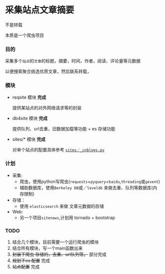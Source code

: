 # 采集站点文章摘要
  不是转载
  
  本质是一个爬虫项目
  
### 目的 
  
  采集多个`站点`的`文章`的标题，摘要，时间，作者，阅读、评论量等元数据
  
  以便搜索聚合挑选优质文章，然后联系转载，
  
### 模块
 -  reqsite 模块 **完成**
 
    提供某站点的对外网络请求等的封装
 -  db4site 模块 **完成**
    
    提供队列、url去重，旧数据加载等功能 + es 存储功能
 -  sites/* 模块 **完成**
    
    对单个站点的配置具体参考 [`sites／_cnblogs.py`](./sites/_cnblogs.py)
    

### 计划
  
  - 采集:
     * 爬虫，使用python写爬虫(`requests`+`pyquery`+`baidu`,`threading`或`gevent`)
     * 辅助数据库，使用`Berkeley DB`或／`leveldb` 来做去重、队列等数据库(内存限制)
  - 存储：
     * 使用 `elasticsearch` 来做 文章元数据的存储
  - Web:
     * 另一个项目`sitenews`,计划用 tornado + bootstrap

### TODO

  1. 结合几个模块，目前需要一个运行爬虫的模块
  2. 结合所有模块，写一个main函数出来
  2. <s>封装下爬虫 存储的，去重、url队列等。</s> 部分完成
  3. <s>规划下es 配置</s> 完成
  4. <s>站点配置</s> 完成
  